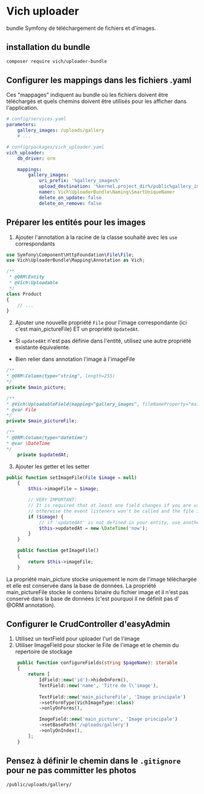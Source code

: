 # Vich uploader

bundle Symfony de téléchargement de fichiers et d'images.

## installation du bundle

```sh
composer require vich/uploader-bundle
```

## Configurer les mappings dans les fichiers .yaml

Ces "mappages" indiquent au bundle où les fichiers doivent être téléchargés et quels chemins doivent être utilisés pour les afficher dans l'application.

```yaml
# config/services.yaml
parameters:
    gallery_images: /uploads/gallery
    # ...

# config/packages/vich_uploader.yaml
vich_uploader:
    db_driver: orm

    mappings:
        gallery_images:
            uri_prefix: '%gallery_images%'
            upload_destination: '%kernel.project_dir%/public%gallery_images%'
            namer: Vich\UploaderBundle\Naming\SmartUniqueNamer
            delete_on_update: false
            delete_on_remove: false
```

## Préparer les entités pour les images

1. Ajouter l'annotation à la racine de la classe souhaité avec les `use` correspondants

```php
use Symfony\Component\HttpFoundation\File\File;
use Vich\UploaderBundle\Mapping\Annotation as Vich;

/**
 * @ORM\Entity
 * @Vich\Uploadable
 */
class Product
{
    // ...
}
```

2. Ajouter une nouvelle propriété `File` pour l'image correspondante (ici c'est main_pictureFile) ET un propriété `UpdatedAt`.

* Si `updatedAt` n'est pas définie dans l'entité, utilisez une autre propriété existante équivalente.

* Bien relier dans annotation l'image à l'imageFile

```php
/**
* @ORM\Column(type="string", length=255)
*/
private $main_picture;

/**
* @Vich\UploadableField(mapping="gallery_images", fileNameProperty="main_picture")
* @var File
*/
private $main_pictureFile;

/**
* @ORM\Column(type="datetime")
* @var \DateTime
*/
    private $updatedAt;
```

3. Ajouter les getter et les setter

```php
public function setImageFile(File $image = null)
    {
        $this->imageFile = $image;

        // VERY IMPORTANT:
        // It is required that at least one field changes if you are using Doctrine,
        // otherwise the event listeners won't be called and the file is lost
        if ($image) {
            // if 'updatedAt' is not defined in your entity, use another property
            $this->updatedAt = new \DateTime('now');
        }
    }

    public function getImageFile()
    {
        return $this->imageFile;
    }
```

La propriété main_picture stocke uniquement le nom de l'image téléchargée et elle est conservée dans la base de données. La propriété main_pictureFile stocke le contenu binaire du fichier image et il n'est pas conservé dans la base de données (c'est pourquoi il ne définit pas d' @ORM annotation).

## Configurer le CrudController d'easyAdmin

1. Utilisez un textField pour uploader l'url de l'image
2. Utiliser ImageField pour stocker le File de l'image et le chemin du repertoire de stockage

```php
    public function configureFields(string $pageName): iterable
    {
        return [
            IdField::new('id')->hideOnForm(),
            TextField::new('name', 'Titre de l\'image'),
            
            TextField::new('main_pictureFile', 'Image principale')
            ->setFormType(VichImageType::class)
            ->onlyOnForms(),

            ImageField::new('main_picture', 'Image principale')
            ->setBasePath('/uploads/gallery')
            ->onlyOnIndex(),
        ];
    }
```

## Pensez à définir le chemin dans le `.gitignore` pour ne pas committer les photos

```sh
/public/uploads/gallery/
```